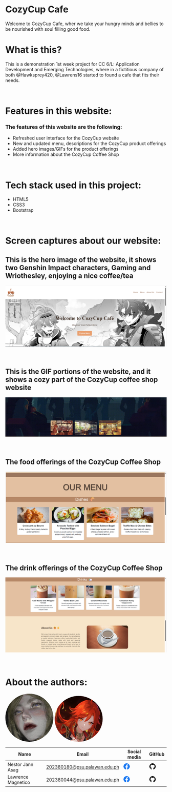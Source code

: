# CozyCup Cafe
Welcome to CozyCup Cafe, wher we take your hungry minds and bellies to be nourished with soul filling good food.

# What is this?
This is a demonstration 1st week project for CC 6/L: Application Development and Emerging Technologies, where in a fictitious company of both @Hawksprey420, @Lawrens16 started to found a cafe that fits their needs.

<br>

# Features in this website:
<h3>The features of this website are the following:</h3>

- Refreshed user interface for the CozyCup website
- New and updated menu, descriptions for the CozyCup product offerings
- Added hero images/GIFs for the product offerings
- More information about the CozyCup Coffee Shop

<br>

# Tech stack used in this project:
- HTML5<br>
- CSS3 <br>
- Bootstrap <br>

<br>

# Screen captures about our website:
<h2> This is the hero image of the website, it shows two Genshin Impact characters, Gaming and Wriothesley, enjoying a nice coffee/tea</h2>

![Hero Image](img/markdown/Screenshot%202025-08-13%20080742.png)
<br>
<br>
<br>

<h2>This is the GIF portions of the website, and it shows a cozy part of the CozyCup coffee shop website</h2>

![Hero Image](img/markdown/Screenshot%202025-08-13%20080750.png)
<br>
<br>
<br>


<h2>The food offerings of the CozyCup Coffee Shop</h2>

![Hero Image](img/markdown/Screenshot%202025-08-13%20080802.png)
<br>
<br>
<br>


<h2>The drink offerings of the CozyCup Coffee Shop</h2>

![Hero Image](img/markdown/Screenshot%202025-08-13%20080816.png)
<br>
<br>
<br>

# About the authors:
<img src = "img/markdown/1000003274.jpg" width="150" style="border-radius:50%;" alt="Author avatar"> 
<img src="img/markdown/Screenshot 2025-08-13 081134.png" width="150" style="border-radius:50%;" alt="Author avatar">

|Name | Email | Social media | GitHub
|--------|---------|---------|-------|
| Nestor Jann Asag | 202380180@psu.palawan.edu.ph | [<img src="img/markdown/Facebook.png" width="20" style="border-radius:50%;">](https://facebook.com/nestorjann.asag/) | [<img src="img/markdown/Github_black.png" width="20" style="border-radius:50%;">](https://github.com/Hawksprey420/)
| Lawrence Magnetico | 202380044@psu.palawan.edu.ph | [<img src="img/markdown/Facebook.png" width="20" style="border-radius:50%;">](https://facebook.com/Magneticlaww/)| [<img src="img/markdown/Github_black.png" width="20" style="border-radius:50%;">](https://github.com/Lawrens16/)
